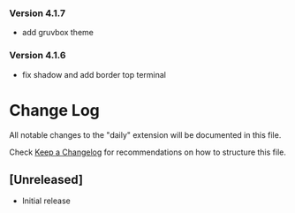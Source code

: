 ### Version 4.1.7
- add gruvbox theme

### Version 4.1.6
- fix shadow and add border top terminal

# Change Log
All notable changes to the "daily" extension will be documented in this file.

Check [Keep a Changelog](http://keepachangelog.com/) for recommendations on how to structure this file.

## [Unreleased]
- Initial release
